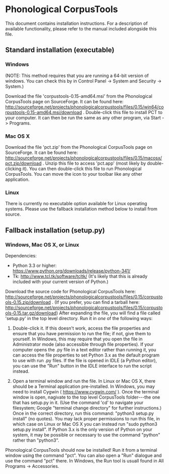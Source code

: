 Phonological CorpusTools
========================

This document contains installation instructions. For a description of available functionality, please refer to the manual included alongside this file.


## Standard installation (executable)

### Windows

(NOTE: This method requires that you are running a 64-bit version of windows. You can check this by in Control Panel -> System and Security -> System.)

Download the file 'corpustools-0.15-amd64.msi' from the Phonological CorpusTools page on SourceForge. It can be found here: http://sourceforge.net/projects/phonologicalcorpustools/files/0.15/win64/corpustools-0.15-amd64.msi/download . Double-click this file to install PCT to your computer. It can then be run the same as any other program, via Start -> Programs.

### Mac OS X

Download the file 'pct.zip' from the Phonological CorpusTools page on SourceForge. It can be found here: http://sourceforge.net/projects/phonologicalcorpustools/files/0.15/macosx/pct.zip/download . Unzip this file to access 'pct.app' (most likely by double-clicking it). You can then double-click this file to run Phonological CorpusTools. You can move the icon to your toolbar like any other application. 

### Linux

There is currently no executable option available for Linux operating systems. Please use the fallback installation method below to install from source.


## Fallback installation (setup.py)

### Windows, Mac OS X, or Linux

Dependencies:
- Python 3.3 or higher: https://www.python.org/downloads/release/python-341/
- Tk: http://www.tcl.tk/software/tcltk/ (It's likely that this is already included with your current version of Python.)

Download the source code for Phonological CorpusTools here: http://sourceforge.net/projects/phonologicalcorpustools/files/0.15/corpustools-0.15.zip/download . (If you prefer, you can find a tarball here: http://sourceforge.net/projects/phonologicalcorpustools/files/0.15/corpustools-0.15.tar.gz/download) After expanding the file, you will find a file called 'setup.py' in the top level directory. Run it in *one* of the following ways:

1. Double-click it. If this doesn't work, access the file properties and ensure that you have permission to run the file; if not, give them to yourself. In Windows, this may require that you open the file in Administrator mode (also accessible through file properties). If your computer opens the .py file in a text editor rather than running it, you can access the file properties to set Python 3.x as the default program to use with run .py files. If the file is opened in IDLE (a Python editor), you can use the "Run" button in the IDLE interface to run the script instead.

2. Open a terminal window and run the file. In Linux or Mac OS X, there should be a Terminal application pre-installed. In Windows, you may need to install Cygwin ( https://www.cygwin.com/ ). Once the terminal window is open, nagivate to the top level CorpusTools folder---the one that has setup.py in it. (Use the command 'cd' to navigate your filesystem; Google "terminal change directory" for further instructions.) Once in the correct directory, run this command: "python3 setup.py install" (no quotes). You may lack proper permissions to run this file, in which case on Linux or Mac OS X you can instead run "sudo python3 setup.py install". If Python 3.x is the only version of Python on your system, it may be possible or necessary to use the command "python" rather than "python3".

Phonological CorpusTools should now be installed! Run it from a terminal window using the command "pct". You can also open a "Run" dialogue and use the command "pct" there. In Windows, the Run tool is usuall found in All Programs -> Accessories.